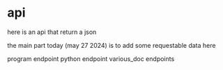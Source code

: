 # api
here is an api that return a json 

the main part today (may 27 2024) is to add some requestable data here

program endpoint
  python endpoint
    various_doc endpoints
